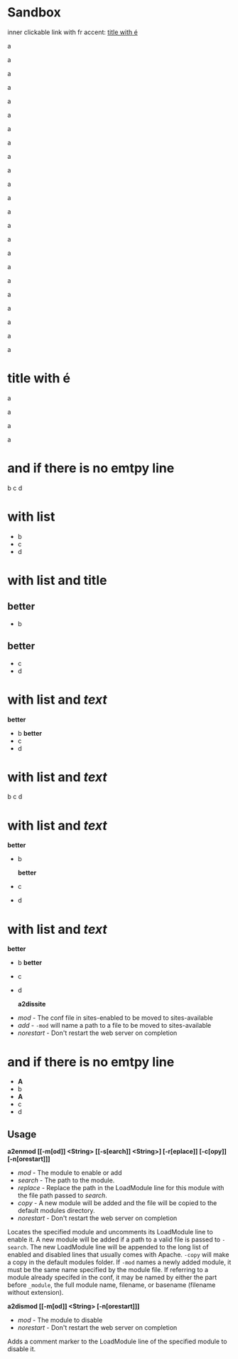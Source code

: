 # Sandbox

inner clickable link with fr accent:
[title with é](#title-with-é)


a

a

a

a

a

a

a

a

a

a

a

a

a

a

a

a

a

a

a

a

a

a

a


# title with é

a

a

a

a


# and if there is no emtpy line

b
c
d



# with list

- b
- c
- d

# with list and title

## better
- b
## better
- c
- d

# with list and *text*

**better**
- b
**better**
- c
- d

# with list and *text*
  b
  c
  d
  
# with list and *text*

  **better**
- b

  **better**
- c
- d

# with list and *text*
 **better**
- b
 **better**
- c
- d

  __a2dissite__
* _mod_ - The conf file in sites-enabled to be moved to sites-available
* _add_ - `-mod` will name a path to a file to be moved to sites-available
* _norestart_ - Don't restart the web server on completion


# and if there is no emtpy line

  - **A**
  - b
  - **A**
  - c
  - d



## Usage  

  __a2enmod [[-m[od]] \<String\> [[-s[earch]] \<String\>] [-r[eplace]] [-c[opy]] [-n[orestart]]]__
* _mod_ - The module to enable or add
* _search_ - The path to the module.
* _replace_ - Replace the path in the LoadModule line for this module with the file path passed to _search_.
* _copy_ - A new module will be added and the file will be copied to the default modules directory.
* _norestart_ - Don't restart the web server on completion

Locates the specified module and uncomments its LoadModule line to enable it. A new module will be added if a path to a valid file is passed to `-search`. The new LoadModule line will be appended to the long list of enabled and disabled lines that usually comes with Apache. `-copy` will make a copy in the default modules folder. If `-mod` names a newly added module, it must be the same name specified by the module file. If referring to a module already specifed in the conf, it may be named by either the part before `_module`, the full module name, filename, or basename (filename without extension).
	
  __a2dismod [[-m[od]] \<String\> [-n[orestart]]]__
* _mod_ - The module to disable
* _norestart_ - Don't restart the web server on completion

Adds a comment marker to the LoadModule line of the specified module to disable it.
